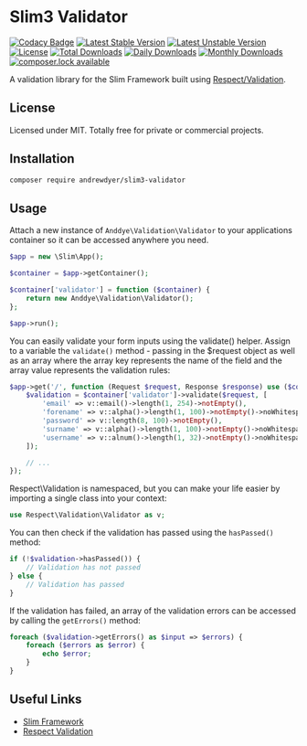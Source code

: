 # Slim3 Validator

[![Codacy Badge](https://api.codacy.com/project/badge/Grade/288ea903a3eb4f18990db20f8358be5d)](https://www.codacy.com/app/andrewdyer/slim3-validator?utm_source=github.com&amp;utm_medium=referral&amp;utm_content=andrewdyer/slim3-validator&amp;utm_campaign=Badge_Grade)
[![Latest Stable Version](https://poser.pugx.org/andrewdyer/slim3-validator/version)](https://packagist.org/packages/andrewdyer/slim3-validator)
[![Latest Unstable Version](https://poser.pugx.org/andrewdyer/slim3-validator/v/unstable)](//packagist.org/packages/andrewdyer/slim3-validator)
[![License](https://poser.pugx.org/andrewdyer/slim3-validator/license)](https://packagist.org/packages/andrewdyer/slim3-validator)
[![Total Downloads](https://poser.pugx.org/andrewdyer/slim3-validator/downloads)](https://packagist.org/packages/andrewdyer/slim3-validator)
[![Daily Downloads](https://poser.pugx.org/andrewdyer/slim3-validator/d/daily)](https://packagist.org/packages/andrewdyer/slim3-validator)
[![Monthly Downloads](https://poser.pugx.org/andrewdyer/slim3-validator/d/monthly)](https://packagist.org/packages/andrewdyer/slim3-validator)
[![composer.lock available](https://poser.pugx.org/andrewdyer/slim3-validator/composerlock)](https://packagist.org/packages/andrewdyer/slim3-validator)

A validation library for the Slim Framework built using [Respect/Validation](https://github.com/Respect/Validation).

## License

Licensed under MIT. Totally free for private or commercial projects.

## Installation

```bash
composer require andrewdyer/slim3-validator
```

## Usage

Attach a new instance of `Anddye\Validation\Validator` to your applications container so 
it can be accessed anywhere you need.

```php
$app = new \Slim\App();

$container = $app->getContainer();

$container['validator'] = function ($container) {
    return new Anddye\Validation\Validator();
};

$app->run();
```

You can easily validate your form inputs using the validate() helper. Assign to a 
variable the `validate()` method - passing in the $request object as well as an array 
where the array key represents the name of the field and the array value represents 
the validation rules:

```php
$app->get('/', function (Request $request, Response $response) use ($container) {
    $validation = $container['validator']->validate($request, [
        'email' => v::email()->length(1, 254)->notEmpty(),
        'forename' => v::alpha()->length(1, 100)->notEmpty()->noWhitespace(),
        'password' => v::length(8, 100)->notEmpty(),
        'surname' => v::alpha()->length(1, 100)->notEmpty()->noWhitespace(),
        'username' => v::alnum()->length(1, 32)->notEmpty()->noWhitespace(),
    ]);

    // ...
});
```

Respect\Validation is namespaced, but you can make your life easier by importing a
single class into your context:

```php
use Respect\Validation\Validator as v;
```

You can then check if the validation has passed using the `hasPassed()` method:

```php
if (!$validation->hasPassed()) {
    // Validation has not passed
} else {
    // Validation has passed
}
```

If the validation has failed, an array of the validation errors can be accessed 
by calling the `getErrors()` method:

```php
foreach ($validation->getErrors() as $input => $errors) {
    foreach ($errors as $error) {
        echo $error;
    }
}
```

## Useful Links

* [Slim Framework](https://www.slimframework.com)
* [Respect Validation](https://github.com/Respect/Validation)

